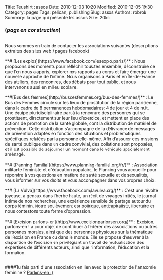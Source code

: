 Title: Teushirt : assos
Date: 2010-12-03 10:20
Modified: 2010-12-05 19:30
Category: pages
Tags: pelican, publishing
Slug: assos
Authors: robrob
Summary: la page qui présente les assos
Size: 20ko

### (_page en construction_)
<br/>
Nous sommes en train de contacter les associations suivantes (descriptions extraites des sites web / pages facebook) :<br/><br/>
**# [Les explos](https://www.facebook.com/lesexplo.paris/)** : Nous proposons des moments pour réfléchir tous.tes ensemble, déconstruire ce que l’on nous a  appris, explorer nos rapports au corps et faire émerger une nouvelle approche de l’intime. Nous organisons à Paris et en Île-de-France des ateliers, des rencontres, des débats pour tout public, et nous intervenons aussi en milieu scolaire.<br/><br/>
**#[Bus des femmes](http://busdesfemmes.org/bus-des-femmes/)** : Le Bus des Femmes circule sur les lieux de prostitution de la région parisienne, dans le cadre de 8 permanences hebdomadaires: 4 de jour et 4 de nuit.<br/>
Une équipe pluridisciplinaire part à la rencontre des personnes qui se prostituent, directement sur leur lieu d’exercice, et mettent en place des actions de promotion de la santé globale, dont la distribution de matériel de prévention. Cette distribution s’accompagne de la délivrance de messages de prévention adaptés en fonction des situations et problématiques spécifiques relatées par la personne elle-même. Afin d’assurer ces missions de santé publique dans un cadre convivial, des collations sont proposées, et il est possible de séjourner un moment dans le véhicule spécialement aménagé.<br/><br/>
**# [Planning Familial](https://www.planning-familial.org/fr/)** : Association militante féministe et d'éducation populaire, le Planning vous accueille pour répondre à vos questions en matière de santé sexuelle et de sexualités, vous informer sur vos droits et vous accompagner dans vos propres choix. <br/><br/>
**# [La Vulva](https://www.facebook.com/lavulva.org/)** : C’est une révolte joyeuse, à genoux dans l’herbe haute, un récit de voyages initiés, le journal intime de nos recherches, une expérience sensible de partage autour du corps féminin.
Notre soulèvement est politique, anticapitaliste, libertaire et nous contestons toute forme d’oppression.<br/><br/>
**# [Excision parlons-en](http://www.excisionparlonsen.org/)** : Excision, parlons-en ! a pour objet de contribuer à fédérer des associations ou autres personnes morales, ainsi que des personnes physiques sur la thématique de l’excision en France ou dans le monde.
Elle se propose d’œuvrer à la disparition de l’excision en privilégiant un travail de mutualisation des expertises de différents acteurs, ainsi que l’information, l’éducation et la formation.<br/><br/>

####Tu fais parti d'une association en lien avec la protection de l'anatomie féminine ? [Parlons-en :)](mailto:teushirt@tutanota.com) 